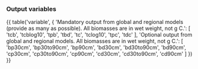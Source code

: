 ### Output variables

{{ table('variable', {
    'Mandatory output from global and regional models (provide as many as possible). All biomasses are in wet weight, not g C.': [
        'tcb',
        'tcblog10',
        'tpb',
        'tbd',
        'tc',
        'tclog10',
        'tpc',
        'tdc'
    ],
    'Optional output from global and regional models. All biomasses are in wet weight, not g C.': [
        'bp30cm',
        'bp30to90cm',
        'bp90cm',
        'bd30cm',
        'bd30to90cm',
        'bd90cm',
        'cp30cm',
        'cp30to90cm',
        'cp90cm',
        'cd30cm',
        'cd30to90cm',
        'cd90cm'
    ]
}) }}
